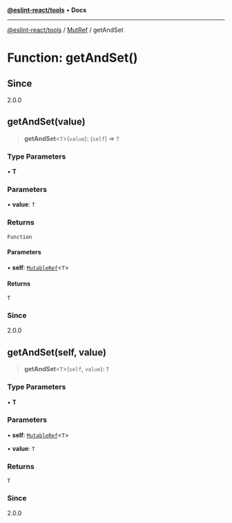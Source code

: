 [**@eslint-react/tools**](../../../README.md) • **Docs**

***

[@eslint-react/tools](../../../README.md) / [MutRef](../README.md) / getAndSet

# Function: getAndSet()

## Since

2.0.0

## getAndSet(value)

> **getAndSet**\<`T`\>(`value`): (`self`) => `T`

### Type Parameters

• **T**

### Parameters

• **value**: `T`

### Returns

`Function`

#### Parameters

• **self**: [`MutableRef`](../interfaces/MutableRef.md)\<`T`\>

#### Returns

`T`

### Since

2.0.0

## getAndSet(self, value)

> **getAndSet**\<`T`\>(`self`, `value`): `T`

### Type Parameters

• **T**

### Parameters

• **self**: [`MutableRef`](../interfaces/MutableRef.md)\<`T`\>

• **value**: `T`

### Returns

`T`

### Since

2.0.0
